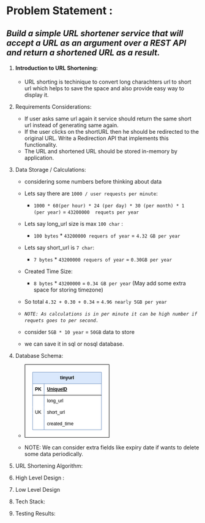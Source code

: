 # Problem Statement : 
## *Build a simple URL shortener service that will accept a URL as an argument over a REST API and return a shortened URL as a result.*


1. ####  Introduction to URL Shortening: 
    - URL shorting is techinique to convert long charachters url to short url which helps to save the space and also provide easy way to display it. 

2. Requirements Considerations:
    - If user asks same url again it service should return the same short url instead of generating same again.
    - If the user clicks on the shortURL then he should be redirected to the original URL. Write
    a Redirection API that implements this functionality.
    - The URL and shortened URL should be stored in-memory by application.

4. Data Storage / Calculations:
    - considering some numbers before thinking about data
    - Lets say there are `1000 / user requests per minute`:
        - `1000 * 60(per hour) * 24 (per day) * 30 (per month) * 1  (per year)`  = `43200000  requets per year`
    - Lets say long_url size is max `100 char` :
        - `100 bytes` * `43200000 requers of year` =  `4.32 GB per year`
    - Lets say short_url is `7 char`:
        - `7 bytes` * `43200000 requers of year` = `0.30GB per year`
    - Created Time Size:
        - `8 bytes`  *  `43200000` = `0.34 GB per year` (May add some extra space for storing timezone)

    - So total `4.32 + 0.30 + 0.34` = `4.96 nearly 5GB per year`  
    - *`NOTE: As calculations is in per minute it can be high number if requets goes to per second.`*
    - consider `5GB * 10 year` = `50GB` data to store
    - we can save it in sql or nosql database.

8. Database Schema: 

    - ![Architecture V1](images/DB_SCHEMA.png)

    - NOTE: We can consider extra fields like expiry date if wants to delete some data periodically.



3. URL Shortening Algorithm:



5. High Level Design :

6. Low Level Design

7. Tech Stack:

8. Testing Results:




